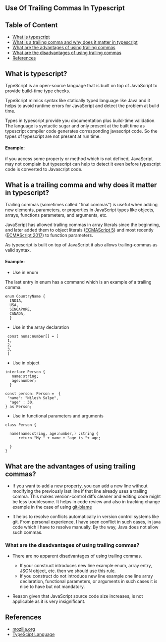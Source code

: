 ## Use Of Trailing Commas In Typescript

## Table of Content
- [What is typescript](#what-is-typescript)
- [What is a trailing comma and why does it matter in typescript](#what-is-a-trailing-comma-and-why-does-it-matter-in-typescript)
- [What are the advantages of using trailing commas](#what-are-the-advantages-of-using-trailing-commas)
- [What are the disadvantages of using trailing commas](#what-are-the-disadvantages-of-using-trailing-commas)
- [References](#references)


## What is typescript?

TypeScript is an open-source language that is built on top of JavaScript to provide build-time type checks.

TypeScript mimics syntax like statically typed language like Java and it helps to avoid runtime errors for JavaScript and detect the problem at build time.

Types in typescript provide you documentation plus build-time validation. The language is syntactic sugar and only present at the built time as typescript compiler code generates corresponding javascript code. So the types of typescript are not present at run time.

#### Example:

if you access some property or method which is not defined, JavaScript may not complain but typescript can help to detect it even before typescript code is converted to Javascript code.


## What is a trailing comma and why does it matter in typescript?

Trailing commas (sometimes called "final commas") is useful when adding new elements, parameters, or properties in JavaScript types like objects, arrays, functions parameters, and arguments, etc.

JavaScript has allowed trailing commas in array literals since the beginning, and later added them to object literals ([ECMAScript 5](https://en.wikipedia.org/wiki/ECMAScript#5th_Edition)) and most recently ([ECMAScript 2017](https://en.wikipedia.org/wiki/ECMAScript#8th_Edition_%E2%80%93_ECMAScript_2017)) to function parameters.

As typescript is built on top of JavaScript it also allows trailing-commas as valid syntax.

#### Example:

- Use in enum

The last entry in enum has a command which is an example of a trailing comma.

```
enum CountryName {
  INDIA,
  USA,
  SINGAPORE,
  CANADA,
  }

```
  
 - Use in the array declaration 
 
 ```
  const nums:number[] = [
  1,
  2,
  3,
  ]
 
 ```
 
 - Use in object 
 
```
interface Person {
   name:string;
   age:number;
  }

const person: Person =  {
 "name": "Nilesh Salpe",
  "age" : 30,
} as Person;

```

- Use in functional parameters and arguments 

```
class Person {

  name(name:string, age:number,) :string {
      return "My " + name + "age is "+ age;

  }
}

```

## What are the advantages of using trailing commas?

- If you want to add a new property, you can add a new line without modifying the previously last line if that line already uses a trailing comma. 
This makes version-control diffs cleaner and editing code might be less troublesome.
It helps in code review and also in tracking change example in the case of using [git-blame](https://git-scm.com/docs/git-blame)

- It helps to resolve conflicts automatically in version control systems like git. 
From personal experience, I have seen conflict in such cases, in java code which I have to resolve manually. By the way, Java does not allow such commas.

### What are the disadvantages of using trailing commas?

- There are no apparent disadvantages of using trailing commas. 
    - If your construct introduces new line example enum, array entry, JSON object, etc. then we should use this rule.
    - If you construct do not introduce new line example one line array declaration, functional parameters, or arguments in such cases it is nice to have but not mandatory.

- Reason given that JavaScript source code size increases, is not applicable as it is very insignificant.
 
## References 
 - [mozilla.org](https://developer.mozilla.org/en-US/docs/Web/JavaScript/Reference/Trailing_commas)
- [TypeScipt Language](https://www.typescriptlang.org/)
